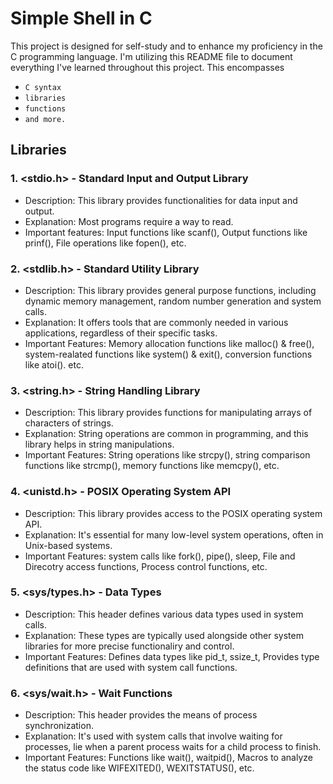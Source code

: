 # Simple Shell in C
This project is designed for self-study and to enhance my proficiency in the C programming language.
I'm utilizing this README file to document everything I've learned throughout this project.
This encompasses
- ``C syntax``
- ``libraries``
- ``functions``
- ``and more.``

## Libraries

### 1. <stdio.h> - Standard Input and Output Library

- Description: This library provides functionalities for data input and output.
- Explanation: Most programs require a way to read.
- Important features: Input functions like scanf(), Output functions like prinf(), File operations like fopen(), etc.

### 2. <stdlib.h> - Standard Utility Library

- Description: This library provides general purpose functions, including dynamic memory management, random number generation and system calls.
- Explanation: It offers tools that are commonly needed in various applications, regardless of their specific tasks.
- Important Features: Memory allocation functions like malloc() & free(), system-realated functions like system() & exit(), conversion functions like atoi(). etc.

### 3. <string.h> - String Handling Library

- Description: This library provides functions for manipulating arrays of characters of strings.
- Explanation: String operations are common in programming, and this library helps in string manipulations.
- Important Features: String operations like strcpy(), string comparison functions like strcmp(), memory functions like memcpy(), etc.

### 4. <unistd.h> - POSIX Operating System API

- Description: This library provides access to the POSIX operating system API.
- Explanation: It's essential for many low-level system operations, often in Unix-based systems.
- Important Features: system calls like fork(), pipe(), sleep, File and Direcotry access functions, Process control functions, etc.

### 5. <sys/types.h> - Data Types

- Description: This header defines various data types used in system calls.
- Explanation: These types are typically used alongside other system libraries for more precise functionaliry and control.
- Important Features: Defines data types like pid_t, ssize_t, Provides type definitions that are used with system call functions.

### 6. <sys/wait.h> - Wait Functions

- Description: This header provides the means of process synchronization.
- Explanation: It's used with system calls that involve waiting for processes, lie when a parent process waits for a child process to finish.
- Important Features: Functions like wait(), waitpid(), Macros to analyze the status code like WIFEXITED(), WEXITSTATUS(), etc.

